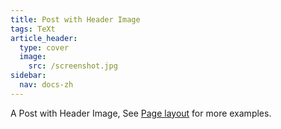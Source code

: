 ```yaml
---
title: Post with Header Image
tags: TeXt
article_header:
  type: cover
  image:
    src: /screenshot.jpg
sidebar:
  nav: docs-zh
---
```


A Post with Header Image, See [Page layout](https://tianqi.name/jekyll-TeXt-theme/samples.html#page-layout) for more examples.

<!--more-->
